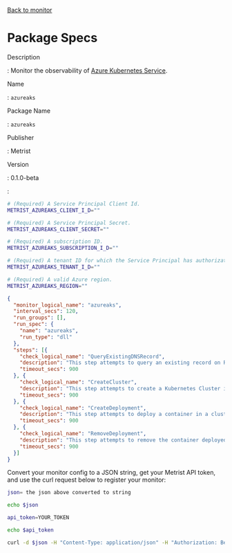 [Back to monitor](azureaks.md)

# Package Specs

Description

: Monitor the observability of [Azure Kubernetes Service](https://learn.microsoft.com/azure/aks/).

Name

: `azureaks`

Package Name

: `azureaks`

Publisher

: Metrist

Version

: 0.1.0-beta

: &nbsp;


<!--@include: /parts/_3.md-->


```sh
# (Required) A Service Principal Client Id.
METRIST_AZUREAKS_CLIENT_I_D=""

# (Required) A Service Principal Secret.
METRIST_AZUREAKS_CLIENT_SECRET=""

# (Required) A subscription ID.
METRIST_AZUREAKS_SUBSCRIPTION_I_D=""

# (Required) A tenant ID for which the Service Principal has authorization.
METRIST_AZUREAKS_TENANT_I_D=""

# (Required) A valid Azure region.
METRIST_AZUREAKS_REGION=""
```

<!--@include: /parts/tips_env-vars.md -->


<!--@include: /parts/_4.md-->


```json
{
  "monitor_logical_name": "azureaks",
  "interval_secs": 120,
  "run_groups": [],
  "run_spec": {
    "name": "azureaks",
    "run_type": "dll"
  },
  "steps": [{
    "check_logical_name": "QueryExistingDNSRecord",
    "description": "This step attempts to query an existing record on Route53 via DNS Lookup.",
    "timeout_secs": 900
  }, {
    "check_logical_name": "CreateCluster",
    "description": "This step attempts to create a Kubernetes Cluster in a given Azure Region. Note: this monitor has cleanup routines that run when other steps are complete. If you run this monitor through several Orchestrators, you may choose which Orchestrator(s) shall perform the cleanup.",
    "timeout_secs": 900
  }, {
    "check_logical_name": "CreateDeployment",
    "description": "This step attempts to deploy a container in a cluster created in a previous step.",
    "timeout_secs": 900
  }, {
    "check_logical_name": "RemoveDeployment",
    "description": "This step attempts to remove the container deployed in a previous step.",
    "timeout_secs": 900
  }]
}
```




Convert your monitor config to a JSON string, get your Metrist API token, and use the curl request below to register your monitor:

```sh
json= the json above converted to string

echo $json

api_token=YOUR_TOKEN

echo $api_token

curl -d $json -H "Content-Type: application/json" -H "Authorization: Bearer $api_token" 'https://app.metrist.io/api/v0/monitor-config'

```

<!--@include: /parts/tips_api.md-->


<!--@include: /parts/_5.md-->


<!--@include: /parts/result.md-->